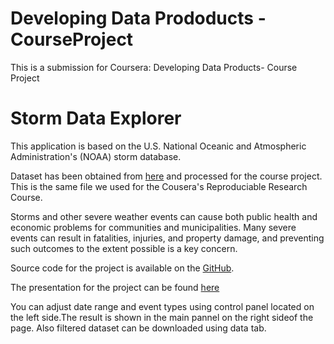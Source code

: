 Developing Data Prododucts - CourseProject
=========================
This is a submission for Coursera: Developing Data Products- Course Project

Storm Data Explorer
==================

This application is based on the U.S. National Oceanic and Atmospheric Administration's (NOAA) storm database.

Dataset has been obtained from [here](https://d396qusza40orc.cloudfront.net/repdata%2Fdata%2FStormData.csv.bz2) and processed for the course project. This is the same file we used for the Cousera's Reproduciable Research Course.

Storms and other severe weather events can cause both public health and economic problems for communities and municipalities. Many severe events can result in fatalities, injuries, and property damage, and preventing such outcomes to the extent possible is a key concern.

Source code for the project is available on the [GitHub](https://github.com/abyshek/dev_data_products).

The presentation for the project can be found [here](http://rpubs.com/abyshekkumar/dev_data_products)

You can adjust date range and event types using control panel located on the left side.The result is shown in the main pannel on the right sideof the page.
Also filtered dataset can be downloaded using data tab.

